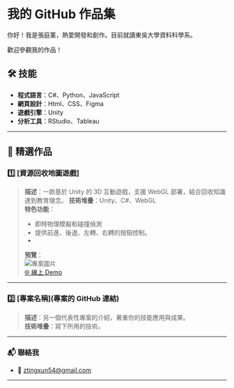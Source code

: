 #  我的 GitHub 作品集

你好！我是張庭薰，熱愛開發和創作。目前就讀東吳大學資料科學系。

歡迎參觀我的作品！

## 🛠️ 技能
- **程式語言**：C#、Python、JavaScript
- **網頁設計**：Html、CSS、Figma
- **遊戲引擎**：Unity
- **分析工具**：RStudio、Tableau

---

## 🌟 精選作品
### 1️⃣ [資源回收地圖遊戲]
> **描述**：一款基於 Unity 的 3D 互動遊戲，支援 WebGL 部署，結合回收知識達到教育理念。 
> **技術堆疊**：Unity、C#、WebGL  
> **特色功能**：
> - 即時物理模擬和碰撞偵測
> - 提供前進、後退、左轉、右轉的按鈕控制。
> -  
> 
> **預覽**：  
> ![專案圖片](圖片連結)  
> [🌐 線上 Demo](https://yu-tung.itch.io/final-project)

---

### 2️⃣ [專案名稱](專案的 GitHub 連結)
> **描述**：另一個代表性專案的介紹，著重你的技能應用與成果。  
> **技術堆疊**：寫下所用的技術。

---

### 📬 聯絡我
- 📧 ztingxun54@gmail.com


---
